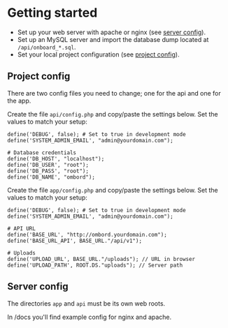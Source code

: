 # Getting started

- Set up your web server with apache or nginx (see [server config](#server-config)).
- Set up an MySQL server and import the database dump located at `/api/onboard_*.sql`.
- Set your local project configuration (see [project config](#project-config)).

## Project config

There are two config files you need to change; one for the api and one for the app.

Create the file `api/config.php` and copy/paste the settings below. Set the values to match your setup:

```
define('DEBUG', false); # Set to true in development mode
define('SYSTEM_ADMIN_EMAIL', "admin@yourdomain.com");

# Database credentials
define('DB_HOST', "localhost");
define('DB_USER', "root");
define('DB_PASS', "root");
define('DB_NAME', "ombord");
```

Create the file `app/config.php` and copy/paste the settings below. Set the values to match your setup:

```
define('DEBUG', false); # Set to true in development mode
define('SYSTEM_ADMIN_EMAIL', "admin@yourdomain.com");

# API URL
define('BASE_URL', "http://ombord.yourdomain.com");
define('BASE_URL_API', BASE_URL."/api/v1");

# Uploads
define('UPLOAD_URL', BASE_URL."/uploads"); // URL in browser
define('UPLOAD_PATH', ROOT.DS."uploads"); // Server path
```

## Server config

The directories `app` and `api` must be its own web roots.

In /docs you'll find example config for nginx and apache.